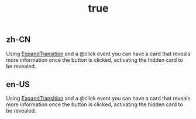 ﻿---
order: 2
title:
  zh-CN: 卡片显示
  en-US: Card Reveal
---

## zh-CN

Using  [ExpandTransition](/docs/api/Transition) and a @click event you can have a card that reveals more information once the button is clicked, activating the hidden card to be revealed.

## en-US

Using [ExpandTransition](/docs/api/Transition) and a @click event you can have a card that reveals more information once the button is clicked, activating the hidden card to be revealed.
